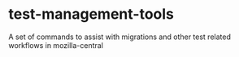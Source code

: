 # test-management-tools
A set of commands to assist with migrations and other test related workflows in mozilla-central
